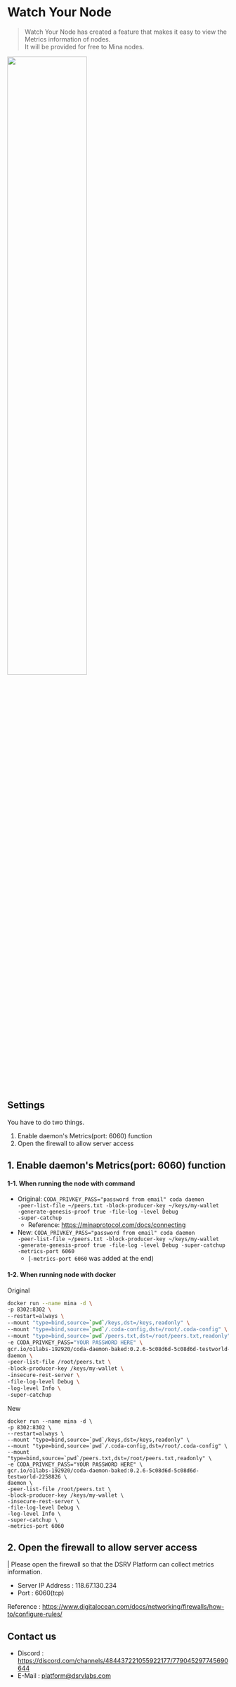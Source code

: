 # Watch Your Node

> Watch Your Node has created a feature that makes it easy to view the Metrics information of nodes.  
> It will be provided for free to Mina nodes.  

<img src="https://user-images.githubusercontent.com/897510/105396121-ded54000-5c62-11eb-8aaf-b8669d4cca70.png" width="60%">


## Settings
You have to do two things.
1. Enable daemon's Metrics(port: 6060) function
2. Open the firewall to allow server access

## 1. Enable daemon's Metrics(port: 6060) function

#### 1-1. When running the node with command
- Original: <code>CODA_PRIVKEY_PASS="password from email" coda daemon -peer-list-file ~/peers.txt -block-producer-key ~/keys/my-wallet -generate-genesis-proof true -file-log -level Debug -super-catchup</code>
  - Reference: https://minaprotocol.com/docs/connecting
- New: <code>CODA_PRIVKEY_PASS="password from email" coda daemon -peer-list-file ~/peers.txt -block-producer-key ~/keys/my-wallet -generate-genesis-proof true -file-log -level Debug -super-catchup -metrics-port 6060</code>
  - (<code>-metrics-port 6060</code> was added at the end)

#### 1-2. When running node with docker

Original
```bash
docker run --name mina -d \
-p 8302:8302 \
--restart=always \
--mount "type=bind,source=`pwd`/keys,dst=/keys,readonly" \
--mount "type=bind,source=`pwd`/.coda-config,dst=/root/.coda-config" \
--mount "type=bind,source=`pwd`/peers.txt,dst=/root/peers.txt,readonly" \
-e CODA_PRIVKEY_PASS="YOUR PASSWORD HERE" \
gcr.io/o1labs-192920/coda-daemon-baked:0.2.6-5c08d6d-5c08d6d-testworld-2258826 \
daemon \
-peer-list-file /root/peers.txt \
-block-producer-key /keys/my-wallet \
-insecure-rest-server \
-file-log-level Debug \
-log-level Info \
-super-catchup
```

New
```
docker run --name mina -d \
-p 8302:8302 \
--restart=always \
--mount "type=bind,source=`pwd`/keys,dst=/keys,readonly" \
--mount "type=bind,source=`pwd`/.coda-config,dst=/root/.coda-config" \
--mount "type=bind,source=`pwd`/peers.txt,dst=/root/peers.txt,readonly" \
-e CODA_PRIVKEY_PASS="YOUR PASSWORD HERE" \
gcr.io/o1labs-192920/coda-daemon-baked:0.2.6-5c08d6d-5c08d6d-testworld-2258826 \
daemon \
-peer-list-file /root/peers.txt \
-block-producer-key /keys/my-wallet \
-insecure-rest-server \
-file-log-level Debug \
-log-level Info \
-super-catchup \
-metrics-port 6060
```

## 2. Open the firewall to allow server access
| Please open the firewall so that the DSRV Platform can collect metrics information.

- Server IP Address : 118.67.130.234
- Port : 6060(tcp)

Reference : https://www.digitalocean.com/docs/networking/firewalls/how-to/configure-rules/

## Contact us
- Discord : https://discord.com/channels/484437221055922177/779045297745690644
- E-Mail : platform@dsrvlabs.com 
